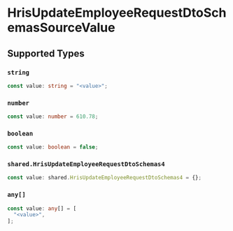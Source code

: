 # HrisUpdateEmployeeRequestDtoSchemasSourceValue


## Supported Types

### `string`

```typescript
const value: string = "<value>";
```

### `number`

```typescript
const value: number = 610.78;
```

### `boolean`

```typescript
const value: boolean = false;
```

### `shared.HrisUpdateEmployeeRequestDtoSchemas4`

```typescript
const value: shared.HrisUpdateEmployeeRequestDtoSchemas4 = {};
```

### `any[]`

```typescript
const value: any[] = [
  "<value>",
];
```


